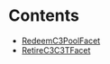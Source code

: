 

# Contents
- [RedeemC3PoolFacet](RedeemC3PoolFacet.sol/contract.RedeemC3PoolFacet.md)
- [RetireC3C3TFacet](RetireC3C3TFacet.sol/contract.RetireC3C3TFacet.md)
